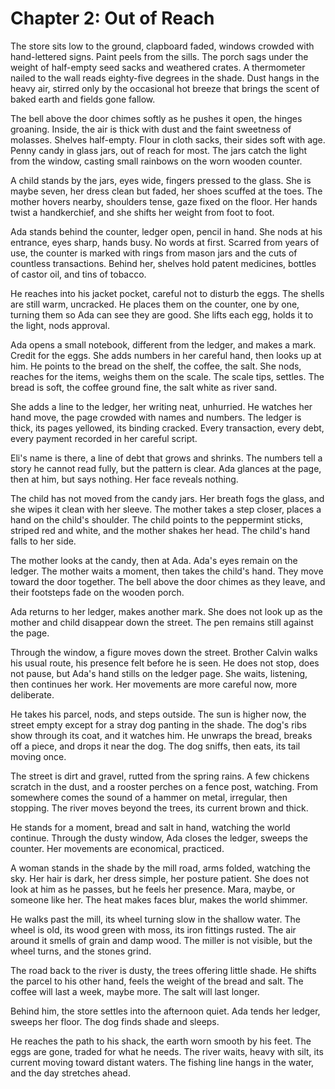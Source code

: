 # Chapter 2: Out of Reach

The store sits low to the ground, clapboard faded, windows crowded with hand-lettered signs. Paint peels from the sills. The porch sags under the weight of half-empty seed sacks and weathered crates. A thermometer nailed to the wall reads eighty-five degrees in the shade. Dust hangs in the heavy air, stirred only by the occasional hot breeze that brings the scent of baked earth and fields gone fallow.

The bell above the door chimes softly as he pushes it open, the hinges groaning. Inside, the air is thick with dust and the faint sweetness of molasses. Shelves half-empty. Flour in cloth sacks, their sides soft with age. Penny candy in glass jars, out of reach for most. The jars catch the light from the window, casting small rainbows on the worn wooden counter.

A child stands by the jars, eyes wide, fingers pressed to the glass. She is maybe seven, her dress clean but faded, her shoes scuffed at the toes. The mother hovers nearby, shoulders tense, gaze fixed on the floor. Her hands twist a handkerchief, and she shifts her weight from foot to foot.

Ada stands behind the counter, ledger open, pencil in hand. She nods at his entrance, eyes sharp, hands busy. No words at first. Scarred from years of use, the counter is marked with rings from mason jars and the cuts of countless transactions. Behind her, shelves hold patent medicines, bottles of castor oil, and tins of tobacco.

He reaches into his jacket pocket, careful not to disturb the eggs. The shells are still warm, uncracked. He places them on the counter, one by one, turning them so Ada can see they are good. She lifts each egg, holds it to the light, nods approval.

Ada opens a small notebook, different from the ledger, and makes a mark. Credit for the eggs. She adds numbers in her careful hand, then looks up at him. He points to the bread on the shelf, the coffee, the salt. She nods, reaches for the items, weighs them on the scale. The scale tips, settles. The bread is soft, the coffee ground fine, the salt white as river sand.

She adds a line to the ledger, her writing neat, unhurried. He watches her hand move, the page crowded with names and numbers. The ledger is thick, its pages yellowed, its binding cracked. Every transaction, every debt, every payment recorded in her careful script.

Eli's name is there, a line of debt that grows and shrinks. The numbers tell a story he cannot read fully, but the pattern is clear. Ada glances at the page, then at him, but says nothing. Her face reveals nothing.

The child has not moved from the candy jars. Her breath fogs the glass, and she wipes it clean with her sleeve. The mother takes a step closer, places a hand on the child's shoulder. The child points to the peppermint sticks, striped red and white, and the mother shakes her head. The child's hand falls to her side.

The mother looks at the candy, then at Ada. Ada's eyes remain on the ledger. The mother waits a moment, then takes the child's hand. They move toward the door together. The bell above the door chimes as they leave, and their footsteps fade on the wooden porch.

Ada returns to her ledger, makes another mark. She does not look up as the mother and child disappear down the street. The pen remains still against the page.

Through the window, a figure moves down the street. Brother Calvin walks his usual route, his presence felt before he is seen. He does not stop, does not pause, but Ada's hand stills on the ledger page. She waits, listening, then continues her work. Her movements are more careful now, more deliberate.

He takes his parcel, nods, and steps outside. The sun is higher now, the street empty except for a stray dog panting in the shade. The dog's ribs show through its coat, and it watches him. He unwraps the bread, breaks off a piece, and drops it near the dog. The dog sniffs, then eats, its tail moving once.

The street is dirt and gravel, rutted from the spring rains. A few chickens scratch in the dust, and a rooster perches on a fence post, watching. From somewhere comes the sound of a hammer on metal, irregular, then stopping. The river moves beyond the trees, its current brown and thick.

He stands for a moment, bread and salt in hand, watching the world continue. Through the dusty window, Ada closes the ledger, sweeps the counter. Her movements are economical, practiced.

A woman stands in the shade by the mill road, arms folded, watching the sky. Her hair is dark, her dress simple, her posture patient. She does not look at him as he passes, but he feels her presence. Mara, maybe, or someone like her. The heat makes faces blur, makes the world shimmer.

He walks past the mill, its wheel turning slow in the shallow water. The wheel is old, its wood green with moss, its iron fittings rusted. The air around it smells of grain and damp wood. The miller is not visible, but the wheel turns, and the stones grind.

The road back to the river is dusty, the trees offering little shade. He shifts the parcel to his other hand, feels the weight of the bread and salt. The coffee will last a week, maybe more. The salt will last longer.

Behind him, the store settles into the afternoon quiet. Ada tends her ledger, sweeps her floor. The dog finds shade and sleeps.

He reaches the path to his shack, the earth worn smooth by his feet. The eggs are gone, traded for what he needs. The river waits, heavy with silt, its current moving toward distant waters. The fishing line hangs in the water, and the day stretches ahead. 